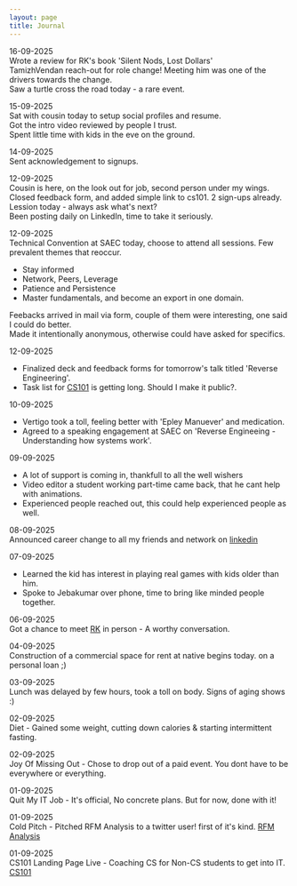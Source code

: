 ```yaml
---
layout: page
title: Journal
---
```


16-09-2025<br>
Wrote a review for RK's book 'Silent Nods, Lost Dollars'<br>
TamizhVendan reach-out for role change! Meeting him was one of the drivers towards the change. <br>
Saw a turtle cross the road today - a rare event.

15-09-2025<br>
Sat with cousin today to setup social profiles and resume.<br>
Got the intro video reviewed by people I trust. <br>
Spent little time with kids in the eve on the ground.

14-09-2025<br>
Sent acknowledgement to signups.

12-09-2025<br>
Cousin is here, on the look out for job, second person under my wings. <br>
Closed feedback form, and added simple link to cs101. 2 sign-ups already. <br>
Lession today - always ask what's next? <br>
Been posting daily on LinkedIn, time to take it seriously.

12-09-2025<br>
Technical Convention at SAEC today, choose to attend all sessions. Few prevalent themes that reoccur.
- Stay informed
- Network, Peers, Leverage
- Patience and Persistence
- Master fundamentals, and become an export in one domain.

Feebacks arrived in mail via form, couple of them were interesting, one said I could do better. <br>
Made it intentionally anonymous, otherwise could have asked for specifics.

12-09-2025<br>
- Finalized deck and feedback forms for tomorrow's talk titled 'Reverse Engineering'.
- Task list for [CS101](https://cs101.in/) is getting long. Should I make it public?.

10-09-2025<br>
- Vertigo took a toll, feeling better with 'Epley Manuever' and medication.
- Agreed to a speaking engagement at SAEC on 'Reverse Engineeing - Understanding how systems work'.

09-09-2025<br>
- A lot of support is coming in, thankfull to all the well wishers
- Video editor a student working part-time came back, that he cant help with animations.
- Experienced people reached out, this could help experienced people as well.

08-09-2025<br>
Announced career change to all my friends and network on [linkedin](https://www.linkedin.com/posts/vallarasus_career-update-after-15-years-in-software-activity-7370681613648769024-9J6Y)

07-09-2025<br>
- Learned the kid has interest in playing real games with kids older than him.
- Spoke to Jebakumar over phone, time to bring like minded people together.

06-09-2025<br>
Got a chance to meet [RK](/author-radhakrishnan) in person - A worthy conversation.

04-09-2025<br>
Construction of a commercial space for rent at native begins today. on a personal loan ;)

03-09-2025<br>
Lunch was delayed by few hours, took a toll on body. Signs of aging shows :)

02-09-2025<br>
Diet - Gained some weight, cutting down calories & starting intermittent fasting.

02-09-2025<br>
Joy Of Missing Out - Chose to drop out of a paid event. You dont have to be everywhere or everything.

01-09-2025<br>
Quit My IT Job - It's official, No concrete plans. But for now, done with it!

01-09-2025<br>
Cold Pitch - Pitched RFM Analysis to a twitter user! first of it's kind. [RFM Analysis](https://vallarasu.in/r/rfm-analysis)

01-09-2025<br>
CS101 Landing Page Live - Coaching CS for Non-CS students to get into IT. [CS101](https://cs101.in/)